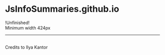 # JsInfoSummaries.github.io
!Unfinished! <br>
Minimum width 424px <br>
<hr>
<br>
Credits to Ilya Kantor
